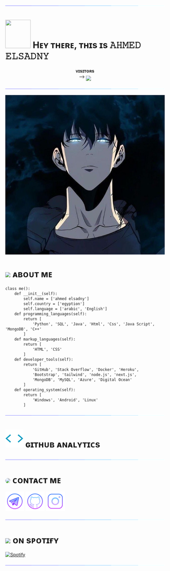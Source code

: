 [<img src="https://github.com/ahmedelsadny/des/blob/main/hr.gif"/>](https://github.com/ahmedelsadny)

<h1> <img src="https://telegra.ph/file/d3ff0eb66b74881b0aaeb.jpg" height="90px" width="80px"> Hᴇʏ ᴛʜᴇʀᴇ, ᴛʜɪs ɪs 𝙰𝙷𝙼𝙴𝙳 𝙴𝙻𝚂𝙰𝙳𝙽𝚈 </h1>
<p align="center">
    <b>ᴠɪsɪᴛᴏʀs</b><br>
 -->    <img align="middle" src="https://profile-counter.glitch.me/AnonymousX1025/count.svg" />
</p>

[<img src="https://github.com/ahmedelsadny/des/blob/main/hr.gif"/>](https://github.com/ahmedelsadny)

<p align="center">
<img src="https://github.com/ahmedelsadny/des/blob/main/photo_2025-02-15_13-54-48.jpg">
</p>


<h1> <img src="https://te.legra.ph/file/21e7bb7f0b7b27333a806.jpg" width="55px"> ᴀʙᴏᴜᴛ ᴍᴇ </h1>

```python3
class me():
    def __init__(self):
        self.name = ['ahmed elsadny']
        self.country = ['egyption']
        self.language = ['arabic', 'English']
    def programming_languages(self):
        return [
            'Python', 'SQL', 'Java', 'Html', 'Css', 'Java Script', 'MongoDB', 'C++'  
        ]
    def markup_languages(self):
        return [
            'HTML', 'CSS'
        ]
    def developer_tools(self):
        return [
            'GitHub', 'Stack Overflow', 'Docker', 'Heroku',
            'Bootstrap', 'tailwind', 'node.js', 'next.js',
            'MongoDB', 'MySQL', 'Azure', 'Digital Ocean'
        ]
    def operating_system(self):
        return [
            'Windows', 'Android', 'Linux'
        ]
 ```

[<img src="https://github.com/ahmedelsadny/des/blob/main/hr.gif"/>](https://github.com/ahmedelsadny)

<h1> <img src="https://github.com/ahmedelsadny/des/blob/main/analytics.webp" width="57px"> ɢɪᴛʜᴜʙ ᴀɴᴀʟʏᴛɪᴄs </h1>

[<img src="https://github.com/ahmedelsadny/des/blob/main/hr.gif"/>](https://github.com/ahmedelsadny)

<h1> <img src="https://telegra.ph/file/d3ff0eb66b74881b0aaeb.jpg" width="70px" style="border-radius: 50%"> ᴄᴏɴᴛᴀᴄᴛ ᴍᴇ </h1>

[<img src="https://raw.githubusercontent.com/AnonymousX1025/AnonymousX1025/master/resources/telegram_icon.png" width="60px">](https://t.me/Programing_codes) [<img src="https://raw.githubusercontent.com/AnonymousX1025/AnonymousX1025/master/resources/github_icon.png" width="60px">](https://github.com/ahmedelsadny) [<img src="https://github.com/AnonymousX1025/AnonymousX1025/blob/master/resources/insta_icon.png" width="60px">](https://instagram.com/ahmed_.elsadny)

[<img src="https://github.com/ahmedelsadny/des/blob/main/hr.gif"/>](https://github.com/ahmedelsadny)

<h1> <img src="https://raw.githubusercontent.com/ahmedelsadny/des/blob/main/songs.gif" width="57px"> ᴏɴ sᴘᴏᴛɪғʏ </h1>

[<img src="https://novatorem.visualbean.vercel.app/api/spotify" alt="Spotify" width="75%" />](https://open.spotify.com/track/3Ofmpyhv5UAQ70mENzB277)

[<img src="https://github.com/ahmedelsadny/des/blob/main/hr.gif"/>](https://github.com/ahmedelsadny)
